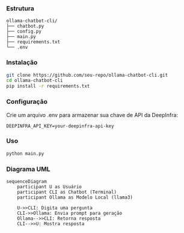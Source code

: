 
### Estrutura
```
ollama-chatbot-cli/
├── chatbot.py
├── config.py
├── main.py
├── requirements.txt
└── .env
```

### Instalação
```bash
git clone https://github.com/seu-repo/ollama-chatbot-cli.git
cd ollama-chatbot-cli
pip install -r requirements.txt
```

### Configuração
Crie um arquivo .env para armazenar sua chave de API da DeepInfra:
```
DEEPINFRA_API_KEY=your-deepinfra-api-key
```


### Uso
```bash
python main.py
```

### Diagrama UML
```mermaid
sequenceDiagram
    participant U as Usuário
    participant CLI as Chatbot (Terminal)
    participant Ollama as Modelo Local (llama3)

    U->>CLI: Digita uma pergunta
    CLI->>Ollama: Envia prompt para geração
    Ollama-->>CLI: Retorna resposta
    CLI-->>U: Mostra resposta
```

